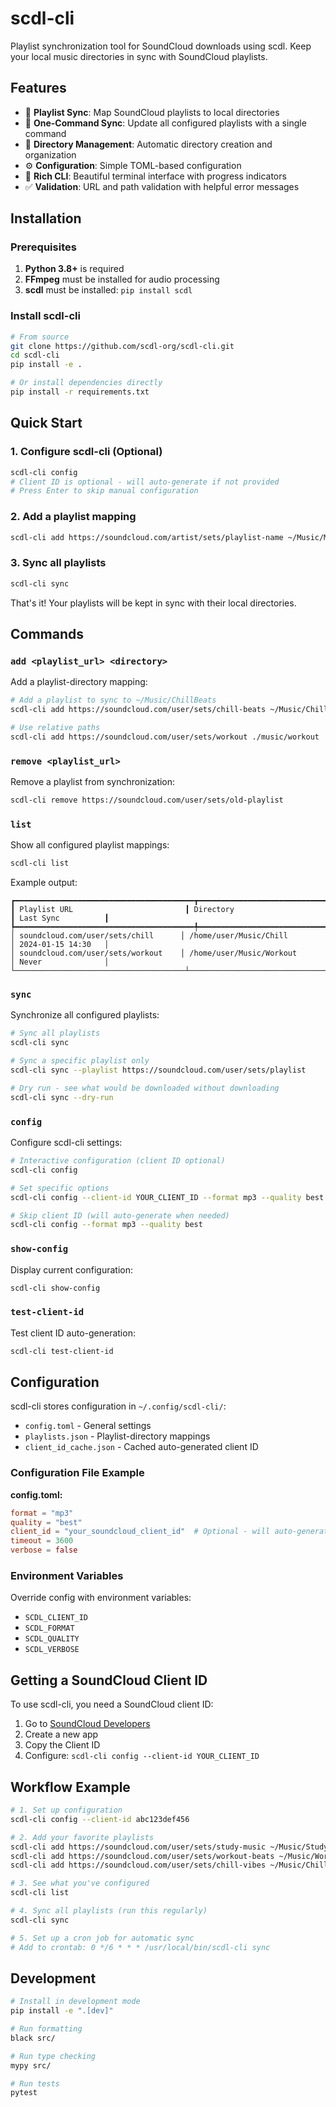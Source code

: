 # scdl-cli

Playlist synchronization tool for SoundCloud downloads using scdl. Keep your local music directories in sync with SoundCloud playlists.

<!-- Test comment added to test DesktopCommander MCP git workflow -->

## Features

- 🎵 **Playlist Sync**: Map SoundCloud playlists to local directories
- 🔄 **One-Command Sync**: Update all configured playlists with a single command
- 📁 **Directory Management**: Automatic directory creation and organization  
- ⚙️ **Configuration**: Simple TOML-based configuration
- 🎨 **Rich CLI**: Beautiful terminal interface with progress indicators
- ✅ **Validation**: URL and path validation with helpful error messages

## Installation

### Prerequisites

1. **Python 3.8+** is required
2. **FFmpeg** must be installed for audio processing
3. **scdl** must be installed: `pip install scdl`

### Install scdl-cli

```bash
# From source
git clone https://github.com/scdl-org/scdl-cli.git
cd scdl-cli
pip install -e .

# Or install dependencies directly
pip install -r requirements.txt
```

## Quick Start

### 1. Configure scdl-cli (Optional)

```bash
scdl-cli config
# Client ID is optional - will auto-generate if not provided
# Press Enter to skip manual configuration
```

### 2. Add a playlist mapping

```bash
scdl-cli add https://soundcloud.com/artist/sets/playlist-name ~/Music/MyPlaylist
```

### 3. Sync all playlists

```bash
scdl-cli sync
```

That's it! Your playlists will be kept in sync with their local directories.

## Commands

### `add <playlist_url> <directory>`

Add a playlist-directory mapping:

```bash
# Add a playlist to sync to ~/Music/ChillBeats
scdl-cli add https://soundcloud.com/user/sets/chill-beats ~/Music/ChillBeats

# Use relative paths
scdl-cli add https://soundcloud.com/user/sets/workout ./music/workout
```

### `remove <playlist_url>`

Remove a playlist from synchronization:

```bash
scdl-cli remove https://soundcloud.com/user/sets/old-playlist
```

### `list`

Show all configured playlist mappings:

```bash
scdl-cli list
```

Example output:
```
┏━━━━━━━━━━━━━━━━━━━━━━━━━━━━━━━━━━━━━━━━┳━━━━━━━━━━━━━━━━━━━━━━━━━━━━━━━━┳━━━━━━━━━━━━━━━━━━━━┓
┃ Playlist URL                         ┃ Directory                      ┃ Last Sync          ┃
┡━━━━━━━━━━━━━━━━━━━━━━━━━━━━━━━━━━━━━━━━╇━━━━━━━━━━━━━━━━━━━━━━━━━━━━━━━━╇━━━━━━━━━━━━━━━━━━━━┩
│ soundcloud.com/user/sets/chill      │ /home/user/Music/Chill         │ 2024-01-15 14:30   │
│ soundcloud.com/user/sets/workout    │ /home/user/Music/Workout       │ Never              │
└──────────────────────────────────────┴────────────────────────────────┴────────────────────┘
```

### `sync`

Synchronize all configured playlists:

```bash
# Sync all playlists
scdl-cli sync

# Sync a specific playlist only
scdl-cli sync --playlist https://soundcloud.com/user/sets/playlist

# Dry run - see what would be downloaded without downloading
scdl-cli sync --dry-run
```

### `config`

Configure scdl-cli settings:

```bash
# Interactive configuration (client ID optional)
scdl-cli config

# Set specific options
scdl-cli config --client-id YOUR_CLIENT_ID --format mp3 --quality best

# Skip client ID (will auto-generate when needed)
scdl-cli config --format mp3 --quality best
```

### `show-config`

Display current configuration:

```bash
scdl-cli show-config
```

### `test-client-id`

Test client ID auto-generation:

```bash
scdl-cli test-client-id
```

## Configuration

scdl-cli stores configuration in `~/.config/scdl-cli/`:

- `config.toml` - General settings
- `playlists.json` - Playlist-directory mappings  
- `client_id_cache.json` - Cached auto-generated client ID

### Configuration File Example

**config.toml:**
```toml
format = "mp3"
quality = "best"
client_id = "your_soundcloud_client_id"  # Optional - will auto-generate if empty
timeout = 3600
verbose = false
```

### Environment Variables

Override config with environment variables:

- `SCDL_CLIENT_ID`
- `SCDL_FORMAT`
- `SCDL_QUALITY`
- `SCDL_VERBOSE`

## Getting a SoundCloud Client ID

To use scdl-cli, you need a SoundCloud client ID:

1. Go to [SoundCloud Developers](https://developers.soundcloud.com/)
2. Create a new app
3. Copy the Client ID
4. Configure: `scdl-cli config --client-id YOUR_CLIENT_ID`

## Workflow Example

```bash
# 1. Set up configuration
scdl-cli config --client-id abc123def456

# 2. Add your favorite playlists
scdl-cli add https://soundcloud.com/user/sets/study-music ~/Music/Study
scdl-cli add https://soundcloud.com/user/sets/workout-beats ~/Music/Workout
scdl-cli add https://soundcloud.com/user/sets/chill-vibes ~/Music/Chill

# 3. See what you've configured
scdl-cli list

# 4. Sync all playlists (run this regularly)
scdl-cli sync

# 5. Set up a cron job for automatic sync
# Add to crontab: 0 */6 * * * /usr/local/bin/scdl-cli sync
```

## Development

```bash
# Install in development mode
pip install -e ".[dev]"

# Run formatting
black src/

# Run type checking  
mypy src/

# Run tests
pytest
```
